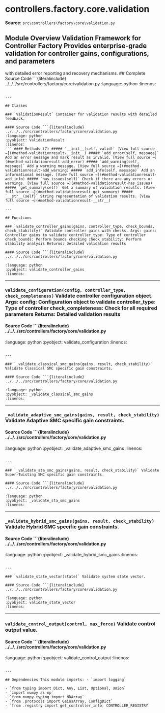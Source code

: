 # controllers.factory.core.validation

**Source:** `src\controllers\factory\core\validation.py`

## Module Overview Validation Framework for Controller Factory Provides enterprise-grade validation for controller gains, configurations, and parameters


with detailed error reporting and recovery mechanisms. ## Complete Source Code ```{literalinclude} ../../../src/controllers/factory/core/validation.py
:language: python
:linenos:
```

---

## Classes

### `ValidationResult` Container for validation results with detailed feedback.

#### Source Code ```{literalinclude} ../../../src/controllers/factory/core/validation.py
:language: python
:pyobject: ValidationResult
:linenos:
``` #### Methods (7) ##### `__init__(self, valid)` [View full source →](#method-validationresult-__init__) ##### `add_error(self, message)` Add an error message and mark result as invalid. [View full source →](#method-validationresult-add_error) ##### `add_warning(self, message)` Add a warning message. [View full source →](#method-validationresult-add_warning) ##### `add_info(self, message)` Add an informational message. [View full source →](#method-validationresult-add_info) ##### `has_issues(self)` Check if there are any errors or warnings. [View full source →](#method-validationresult-has_issues) ##### `get_summary(self)` Get a summary of validation results. [View full source →](#method-validationresult-get_summary) ##### `__str__(self)` String representation of validation results. [View full source →](#method-validationresult-__str__)

---

## Functions

### `validate_controller_gains(gains, controller_type, check_bounds, check_stability)` Validate controller gains with checks. Args: gains: Controller gains to validate controller_type: Type of controller check_bounds: Perform bounds checking check_stability: Perform stability analysis Returns: Detailed validation results

#### Source Code ```{literalinclude} ../../../src/controllers/factory/core/validation.py

:language: python
:pyobject: validate_controller_gains
:linenos:
```

---

### `validate_configuration(config, controller_type, check_completeness)` Validate controller configuration object. Args: config: Configuration object to validate controller_type: Type of controller check_completeness: Check for all required parameters Returns: Detailed validation results

#### Source Code ```{literalinclude} ../../../src/controllers/factory/core/validation.py
:language: python
:pyobject: validate_configuration
:linenos:
```

---

### `_validate_classical_smc_gains(gains, result, check_stability)` Validate Classical SMC specific gain constraints.

#### Source Code ```{literalinclude} ../../../src/controllers/factory/core/validation.py

:language: python
:pyobject: _validate_classical_smc_gains
:linenos:
```

---

### `_validate_adaptive_smc_gains(gains, result, check_stability)` Validate Adaptive SMC specific gain constraints.

#### Source Code ```{literalinclude} ../../../src/controllers/factory/core/validation.py
:language: python
:pyobject: _validate_adaptive_smc_gains
:linenos:
```

---

### `_validate_sta_smc_gains(gains, result, check_stability)` Validate Super-Twisting SMC specific gain constraints.

#### Source Code ```{literalinclude} ../../../src/controllers/factory/core/validation.py

:language: python
:pyobject: _validate_sta_smc_gains
:linenos:
```

---

### `_validate_hybrid_smc_gains(gains, result, check_stability)` Validate Hybrid SMC specific gain constraints.

#### Source Code ```{literalinclude} ../../../src/controllers/factory/core/validation.py
:language: python
:pyobject: _validate_hybrid_smc_gains
:linenos:
```

---

### `validate_state_vector(state)` Validate system state vector.

#### Source Code ```{literalinclude} ../../../src/controllers/factory/core/validation.py

:language: python
:pyobject: validate_state_vector
:linenos:
```

---

### `validate_control_output(control, max_force)` Validate control output value.

#### Source Code ```{literalinclude} ../../../src/controllers/factory/core/validation.py
:language: python
:pyobject: validate_control_output
:linenos:
```

---

## Dependencies This module imports: - `import logging`

- `from typing import Dict, Any, List, Optional, Union`
- `import numpy as np`
- `from numpy.typing import NDArray`
- `from .protocols import GainsArray, ConfigDict`
- `from .registry import get_controller_info, CONTROLLER_REGISTRY`
